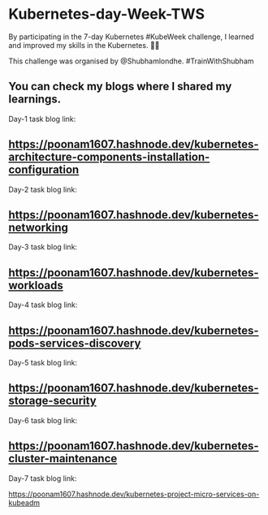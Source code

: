 # Kubernetes-day-Week-TWS

By participating in the 7-day Kubernetes #KubeWeek challenge, I learned and improved my skills in the Kubernetes. 🚀🚀

This challenge was organised by @Shubhamlondhe. #TrainWithShubham

You can check my blogs where I shared my learnings.
------------------------------------------------------------------------------------------------------------------------------------------------------------
Day-1 task blog link:

https://poonam1607.hashnode.dev/kubernetes-architecture-components-installation-configuration
------------------------------------------------------------------------------------------------------------------------------------------------------------
Day-2 task blog link:

https://poonam1607.hashnode.dev/kubernetes-networking
------------------------------------------------------------------------------------------------------------------------------------------------------------
Day-3 task blog link:

https://poonam1607.hashnode.dev/kubernetes-workloads
------------------------------------------------------------------------------------------------------------------------------------------------------------
Day-4 task blog link:

https://poonam1607.hashnode.dev/kubernetes-pods-services-discovery
------------------------------------------------------------------------------------------------------------------------------------------------------------
Day-5 task blog link:

https://poonam1607.hashnode.dev/kubernetes-storage-security
------------------------------------------------------------------------------------------------------------------------------------------------------------
Day-6 task blog link:

https://poonam1607.hashnode.dev/kubernetes-cluster-maintenance
------------------------------------------------------------------------------------------------------------------------------------------------------------
Day-7 task blog link:

https://poonam1607.hashnode.dev/kubernetes-project-micro-services-on-kubeadm
